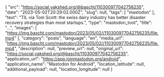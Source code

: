 {
  "src": "https://social.yakshed.org/@bascht/110300977042756235",
  "date": "2023-05-02T20:29:02.000Z",
  "slug": null,
  "tags": [
    "mastodon"
  ],
  "text": "TIL via Tom Scott: the swiss dairy industry has better disaster recovery strategies than most startups.",
  "type": "mastodon_toot",
  "title": "…",
  "images": [
    "https://img.bascht.com/mastodon/2023/05/02//110300977042756235/file.mp4"
  ],
  "category": "posts",
  "language": "en",
  "media_url": "https://img.bascht.com/mastodon/2023/05/02//110300977042756235/file.mp4",
  "description": null,
  "preview_url": null,
  "original_url": "https://social.yakshed.org/@bascht/110300977042756235",
  "application_url": "https://app.joinmastodon.org/android",
  "application_name": "Mastodon for Android",
  "location_latitude": null,
  "additional_payload": null,
  "location_longitude": null
}